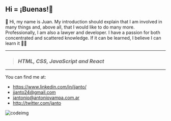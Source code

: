 ## Hi = ¡Buenas!👋

💬 Hi, my name is Juan. My introduction should explain that I am involved in many things and, above all, that I would like to do many more. Professionally, I am also a lawyer and developer. I have a passion for both concentrated and scattered knowledge. If it can be learned, I believe I can learn it 💪🌱 

***
> ### *HTML, CSS, JavaScript and React*

***

You can find me at:
* https://www.linkedin.com/in/jjanto/ 
* jjanto24@gmail.com
* jantonio@antoniovampa.com.ar
* http://twitter.com/janto

![codeimg](https://user-images.githubusercontent.com/112422182/236368073-4367a7f5-d5a4-482d-85ab-16da5b36ee51.jpg)

<!--
**janto24/janto24** is a ✨ _special_ ✨ repository because its `README.md` (this file) appears on your GitHub profile.

Here are some ideas to get you started:

- 🔭 I’m currently working on ...
- 🌱 I’m currently learning ...
- 👯 I’m looking to collaborate on ...
- 🤔 I’m looking for help with ...
- 💬 Ask me about ...
- 📫 How to reach me: ...
- 😄 Pronouns: ...
- ⚡ Fun fact: ...
-->
